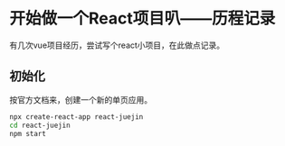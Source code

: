 # 开始做一个React项目叭——历程记录

有几次vue项目经历，尝试写个react小项目，在此做点记录。

## 初始化

按官方文档来，创建一个新的单页应用。

```bash
npx create-react-app react-juejin
cd react-juejin
npm start
```

